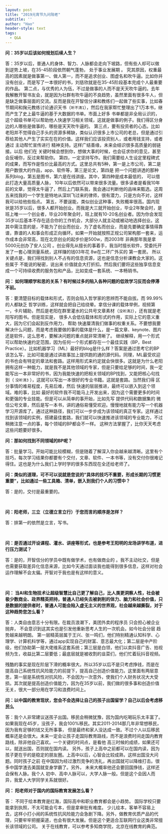 ```yaml
---
layout: post
title: "2019元宵节九问阳老"
subtitle: ''
author: "Hao"
header-style: text
tags:
  - Q&A
---
```




**问：35岁以后该如何规划后续人生？**

答：35岁以后，普通人的身体、智力、人脉都会走向下坡路，但有些人却可以做到逆势上坡，在35-45阶段依然朝气蓬勃， 处于事业发展期 。
究其原因，权重最高的因素就是做事第一、做人第一，而不是追求创业、图虚名和吹牛逼。比如你并没有创业，而是写了一本很好的书，刘慈欣就是在35-45阶段基本完成个人最重要的作品。
第二点，与优秀的人为伍，不过是做事的人而不是天天吹牛逼的。去年我解散开智书友会，就是因为社群有吹牛逼的不良趋势，虽然里面有很多牛人，但是缺乏做事层面的交流。反而是我在开智信分课和教练们一起做了些实事，比如春节期间和掬元教练讨论通识天书（`听不清1`），然后在我家帮忙整理出了1万本书，继而产生了史上最牛逼的基于大数据的书单。市面上好多 书单都是非全局认识的， 这个超级书单可以帮助他人快速学习相关领域，这就是做事的例子。我们得区分身边的人哪些是做事的，哪些是天天吹牛逼的。
第三点，要有投资者的心态。比如老阳并不觉得自己手头的资源多稀缺，类似认识很多上市公司的老总，但是通过引荐给其他人产生了实实在在的价值。这样我们应该投资别人，或者用钱支持，或者通过 主动帮忙宣传进行 精神支持。这样广结善缘，未来会结识很多高质量的弱链接。以后 他们在 关键时候会想到你，想做大事的时候，也会征求你的意见，甚至会反哺你，反过来帮助你。
第四，一定坚持写作。我们需要给人生设定里程碑式的成果，而写作是性价比最高的方式。这里总共有5种，第一是上市公司，第二是用户数很大的作品，app、软件等，第三是论文，第四是 把一个问题讲透的那种 系列blog，第五是图书，第六是在线讲座。其中，第四种是成本最低的， 可以借此打造大量高质量人脉， 10年以后依然可以带来很多流量。很多读者是看我10年前的文章，觉得太牛逼了，然后上门联系我，我会通过判断他的品味来甄选。这周五来找我的一个学生是特地从深圳飞过来的律师，很有潜力，只是方向不对，这样我可以给他些指点。
第五，不要逞能，类似创业这种事，失败概率很高。国内现状是35岁以后，很多人都开始创业。而我是大三就开始创业，毕业2年聚会时，是班上唯一一个创业者，毕业20年聚会时，班上就有10-20名创业者。因为你会发现35岁以后基本不存在适合你的工作机会，大部分人就主动或被动地选择创业。这其中需注意的是，不能为了创业而创业，为了虚名而创业，而是先要确定事情得靠谱，靠谱的人和事会形成正向循环。如果一开始就按照正规公司架构那一套来，运作成本会非常高，现在北京创业的起步价是500w，而2003年 非典那年我是拿5000元创办了安人公司 。创业得先从擅长的事着手，我当时擅长软件，受委托开发了一套心理测量系统，这样赚的钱03年花 8w在二环广外买的 第一套房。
所以关键点是，我们得找到别人不占有的信息资源，这也是信息分析课教会大家的。这些属于 不能说的秘密，说出来 价值就会大打折扣。然后我们要将这些独享信息变成一个可持续收费的服务包和产品，比如变成一套系统、一本畅销书。
<br>

**问： 如何理顺学和思的关系？有时候过多的陷入各种问题的低效学习反而会停滞不前。**

答：要清楚目标的载体和形式，否则会陷入哲学家的思辨而不能自拔。而 99.99%的人都缺乏 哲学训练，这样就会把自己给绕晕。拿信分课的载体举例，视频第一，卡片辅助，然后是老阳在群里灌水的公共号文章素材（`没听清2`），还有就是老阳写的图书。但是现实是， 很多人会低估载体和形式的作用，实际上它的意义重大，因为它们会起到反作用力， 帮助 快速厘清我们做事的权重关系。不要想我要解决什么问题，而是考虑我要做的事的载体是什么，是一篇文章、keynote、图片还是软件，这么思考，要解决问题的重点就非常清晰了。
继续解释，用一个形式可以帮助快速约定范围，因为任何一个形式都存在一个最佳实践（BP，Best Practice）。比如机器学习（ML）最好的blog是什么样？答案是通过思考它的BP该怎么写，比如可能是通过讲故事加上提供跑的通的源代码。同理，ML最受欢迎的书也会有特定的章法和套路。这样用形式来约定就会快很多。这就是为什么老阳拥有这样一种能力，就是我不是其他领域的专家，但是只要给足够的时间，我一定能写出一本非常好的书，因为我能快速的把相关领域的BP找到，又能把核心句找到（ ` 没听清3 ` ），这就可以写出一本很好的专业书籍。这就是套路。当然我们得 区分事情的难易程度，先易后难，然后 快速的层层推进，最终可以嵌入到这个领域。难的事，比如 最好的软件我不可能马上开发出来，因为这个需要更多的时间和更强的专业技能。但是可以从简单的事开始，比如先写 提供代码和数据集的 微信公号文章，然后是写一本书，讲的通俗易懂受欢迎。慢慢地就有能力写一个机器学习开源库了。通过这种路径，我们可以一步步成为该领域的真正专家。这样通过 找到该领域的实例，搭建最佳套路，我们就可以快速推进该领域的专业能力，不过稍微注意一点的事，每个领域的BP都会不一样。
这种方法掌握了，比你天天考虑这些问题要好很多。
<br>

**问：那如何找到不同领域的BP呢？**

答：批量学习。开始可能比较模糊，但是随着了解深入你会越来越清晰。这里有个技巧，每次学习结果你都要有个交付，文章、软件、一本书等，没有交付你很难记得住。这也是为什么我们上学时学的很多东西现在全还给老师了。
<br>

**问：类似的道理，可不可以说就是您说的“具体的技巧不重要，形成长期的习惯更重要”，比如通过一些工具箱、清单，嵌入到我们个人的习惯中？**

答：是的，交付是最重要的。

<br>

**问：阳老师，三立（立德立言立行）于您而言的顺序是怎样？**



答：排第一的依然是立言，写书。

<br>

**问：是否通过开设课程、灌水、讲座等形式，也是参考王阳明的龙场讲学布道，进行压力测试？**



答：是的，开智信分的学员中既有做学术，也有做商业的 。我不主动社交，但是也需要获取差异化信息来源，比如今天通过面谈我也能得到很多信息，这样对社会运作理解不会太偏。开智对于我也是有这样的意义。

<br>

**问： 当AI和生物技术让超级智慧比自己更了解自己，比人类更洞察人性，社会被极少数商业、政界精英把持，普通人已经失去被剥削的体力、脑力和社会价值，只是数据的提供者时，普通人可能会陷入虚无主义的世界观，社会越来越撕裂，对于这种趋势您怎么看？**

答：人类自由意志十分有限。在裁员浪潮下，美团外卖的程序员 只会担心被企业抛弃， 不会意识到这其实也是引发他重新思考人生的一次机会。如今社会分层 趋势越来越明朗。 第一层精英层属于王兴、张一鸣们，他们特别精通认知科学、心理学、计算机科学等，通过app实现自己的财富、意志最大化；第二层是中产阶级，他们协助第一层大佬维系这套系统；第三层是白领，他们以卖抖音广告、拍视频为生，收益比第二层要低；最底层就是被收割的韭菜们，他们忙着玩抖音视频。

残酷的事实是现在阶层下滑的概率很大。所以35岁以后不是只考虑挣钱，而是在提高自己系统性抗风险能力的前提下，提高自己创造价值能力。这里面有两层意思，第一层是系统性对抗风险，不会因为一次意外，使我们个人财务状况大大受损。其次就是提高创造价值能力，因为在35岁以前，我们做的很多事和创造价值无关，很大一部分用在学习和浪费时间上。
<br>

**问：以中国的教育现状，您会不会选择让自己的孩子出国留学？自己以后会考虑移民么**



答：我个人非常建议送孩子出国。移民会稍微犹豫，因为国内吃喝玩乐太丰富了。如果我现在45岁，没孩子，我会100%移民。其实2011-2014那几年非常想移民， 因为我有足够的钱又无所事事， 但是最终和家人没达成一致。不过个人以后移民概率还是会很大。未来一定会让孩子走国际教育路线，而不是浪费时间走国内教育路线，除非他自己喜欢。一个关键的时间点，是看他 高三时候的成绩，如果还可以，就送出国，否则就在国内读。
另外，孩子上高中之前都可以在国内读，因为孩子更在乎的是稳定的朋友圈。上高中以后，心智会比较成熟，这样出国没大问题。同时孩子之前 在中国因为经过激烈竞争的洗礼，再出国就可以降维打击。很多中国学渣去美国就变身学霸了。另外， 未来大概率他还会要回国挣钱，这样还会保有人脉。我个人 初中、高中人脉可以，大学人脉一般。但是这个会因人而异，我爱人大学同学关系就很好。
<br>

**问： 阳老师对于国内的国际教育发展怎么看？**

答： 不同于绘本教育是红海，国际高中和职业教育都会是小趋势。 国际学校只要能拿到执照，不太可能会亏本，但是拿审批有难度。
少儿绘本，客单不容易上去，这样小打小闹的系统性抗风险能力会急剧下降。另外，做教育优质产品的代理，只要牢牢把握渠道，也会有很大发展。但是这个更适合互联网行业这类非常擅长该领域的公司。
关于在线教育，可以参考多知商学院，北京在线教育的典范。

